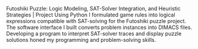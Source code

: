 Futoshiki Puzzle: Logic Modeling, SAT-Solver Integration, and Heuristic Strategies | Project Using Python
I formulated game rules into logical expressions compatible with SAT-solving for the Futoshiki puzzle project. 
The software interface I built converts problem instances into DIMACS files. Developing a program to interpret 
SAT-solver traces and display puzzle solutions honed my programming and problem-solving skills.
